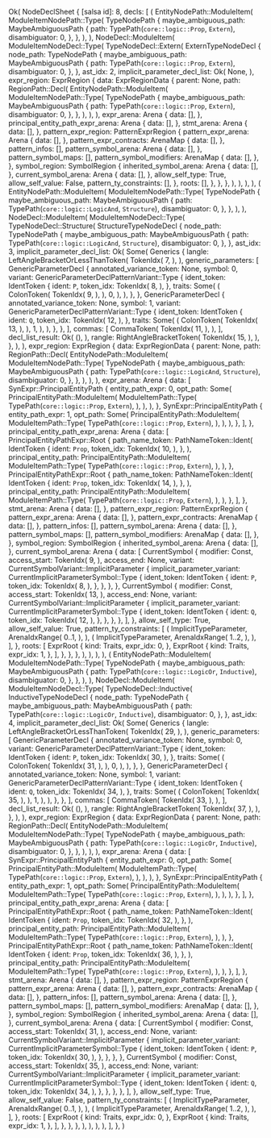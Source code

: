 Ok(
    NodeDeclSheet {
        [salsa id]: 8,
        decls: [
            (
                EntityNodePath::ModuleItem(
                    ModuleItemNodePath::Type(
                        TypeNodePath {
                            maybe_ambiguous_path: MaybeAmbiguousPath {
                                path: TypePath(`core::logic::Prop`, `Extern`),
                                disambiguator: 0,
                            },
                        },
                    ),
                ),
                NodeDecl::ModuleItem(
                    ModuleItemNodeDecl::Type(
                        TypeNodeDecl::Extern(
                            ExternTypeNodeDecl {
                                node_path: TypeNodePath {
                                    maybe_ambiguous_path: MaybeAmbiguousPath {
                                        path: TypePath(`core::logic::Prop`, `Extern`),
                                        disambiguator: 0,
                                    },
                                },
                                ast_idx: 2,
                                implicit_parameter_decl_list: Ok(
                                    None,
                                ),
                                expr_region: ExprRegion {
                                    data: ExprRegionData {
                                        parent: None,
                                        path: RegionPath::Decl(
                                            EntityNodePath::ModuleItem(
                                                ModuleItemNodePath::Type(
                                                    TypeNodePath {
                                                        maybe_ambiguous_path: MaybeAmbiguousPath {
                                                            path: TypePath(`core::logic::Prop`, `Extern`),
                                                            disambiguator: 0,
                                                        },
                                                    },
                                                ),
                                            ),
                                        ),
                                        expr_arena: Arena {
                                            data: [],
                                        },
                                        principal_entity_path_expr_arena: Arena {
                                            data: [],
                                        },
                                        stmt_arena: Arena {
                                            data: [],
                                        },
                                        pattern_expr_region: PatternExprRegion {
                                            pattern_expr_arena: Arena {
                                                data: [],
                                            },
                                            pattern_expr_contracts: ArenaMap {
                                                data: [],
                                            },
                                            pattern_infos: [],
                                            pattern_symbol_arena: Arena {
                                                data: [],
                                            },
                                            pattern_symbol_maps: [],
                                            pattern_symbol_modifiers: ArenaMap {
                                                data: [],
                                            },
                                        },
                                        symbol_region: SymbolRegion {
                                            inherited_symbol_arena: Arena {
                                                data: [],
                                            },
                                            current_symbol_arena: Arena {
                                                data: [],
                                            },
                                            allow_self_type: True,
                                            allow_self_value: False,
                                            pattern_ty_constraints: [],
                                        },
                                        roots: [],
                                    },
                                },
                            },
                        ),
                    ),
                ),
            ),
            (
                EntityNodePath::ModuleItem(
                    ModuleItemNodePath::Type(
                        TypeNodePath {
                            maybe_ambiguous_path: MaybeAmbiguousPath {
                                path: TypePath(`core::logic::LogicAnd`, `Structure`),
                                disambiguator: 0,
                            },
                        },
                    ),
                ),
                NodeDecl::ModuleItem(
                    ModuleItemNodeDecl::Type(
                        TypeNodeDecl::Structure(
                            StructureTypeNodeDecl {
                                node_path: TypeNodePath {
                                    maybe_ambiguous_path: MaybeAmbiguousPath {
                                        path: TypePath(`core::logic::LogicAnd`, `Structure`),
                                        disambiguator: 0,
                                    },
                                },
                                ast_idx: 3,
                                implicit_parameter_decl_list: Ok(
                                    Some(
                                        Generics {
                                            langle: LeftAngleBracketOrLessThanToken(
                                                TokenIdx(
                                                    7,
                                                ),
                                            ),
                                            generic_parameters: [
                                                GenericParameterDecl {
                                                    annotated_variance_token: None,
                                                    symbol: 0,
                                                    variant: GenericParameterDeclPatternVariant::Type {
                                                        ident_token: IdentToken {
                                                            ident: `P`,
                                                            token_idx: TokenIdx(
                                                                8,
                                                            ),
                                                        },
                                                        traits: Some(
                                                            (
                                                                ColonToken(
                                                                    TokenIdx(
                                                                        9,
                                                                    ),
                                                                ),
                                                                0,
                                                            ),
                                                        ),
                                                    },
                                                },
                                                GenericParameterDecl {
                                                    annotated_variance_token: None,
                                                    symbol: 1,
                                                    variant: GenericParameterDeclPatternVariant::Type {
                                                        ident_token: IdentToken {
                                                            ident: `Q`,
                                                            token_idx: TokenIdx(
                                                                12,
                                                            ),
                                                        },
                                                        traits: Some(
                                                            (
                                                                ColonToken(
                                                                    TokenIdx(
                                                                        13,
                                                                    ),
                                                                ),
                                                                1,
                                                            ),
                                                        ),
                                                    },
                                                },
                                            ],
                                            commas: [
                                                CommaToken(
                                                    TokenIdx(
                                                        11,
                                                    ),
                                                ),
                                            ],
                                            decl_list_result: Ok(
                                                (),
                                            ),
                                            rangle: RightAngleBracketToken(
                                                TokenIdx(
                                                    15,
                                                ),
                                            ),
                                        },
                                    ),
                                ),
                                expr_region: ExprRegion {
                                    data: ExprRegionData {
                                        parent: None,
                                        path: RegionPath::Decl(
                                            EntityNodePath::ModuleItem(
                                                ModuleItemNodePath::Type(
                                                    TypeNodePath {
                                                        maybe_ambiguous_path: MaybeAmbiguousPath {
                                                            path: TypePath(`core::logic::LogicAnd`, `Structure`),
                                                            disambiguator: 0,
                                                        },
                                                    },
                                                ),
                                            ),
                                        ),
                                        expr_arena: Arena {
                                            data: [
                                                SynExpr::PrincipalEntityPath {
                                                    entity_path_expr: 0,
                                                    opt_path: Some(
                                                        PrincipalEntityPath::ModuleItem(
                                                            ModuleItemPath::Type(
                                                                TypePath(`core::logic::Prop`, `Extern`),
                                                            ),
                                                        ),
                                                    ),
                                                },
                                                SynExpr::PrincipalEntityPath {
                                                    entity_path_expr: 1,
                                                    opt_path: Some(
                                                        PrincipalEntityPath::ModuleItem(
                                                            ModuleItemPath::Type(
                                                                TypePath(`core::logic::Prop`, `Extern`),
                                                            ),
                                                        ),
                                                    ),
                                                },
                                            ],
                                        },
                                        principal_entity_path_expr_arena: Arena {
                                            data: [
                                                PrincipalEntityPathExpr::Root {
                                                    path_name_token: PathNameToken::Ident(
                                                        IdentToken {
                                                            ident: `Prop`,
                                                            token_idx: TokenIdx(
                                                                10,
                                                            ),
                                                        },
                                                    ),
                                                    principal_entity_path: PrincipalEntityPath::ModuleItem(
                                                        ModuleItemPath::Type(
                                                            TypePath(`core::logic::Prop`, `Extern`),
                                                        ),
                                                    ),
                                                },
                                                PrincipalEntityPathExpr::Root {
                                                    path_name_token: PathNameToken::Ident(
                                                        IdentToken {
                                                            ident: `Prop`,
                                                            token_idx: TokenIdx(
                                                                14,
                                                            ),
                                                        },
                                                    ),
                                                    principal_entity_path: PrincipalEntityPath::ModuleItem(
                                                        ModuleItemPath::Type(
                                                            TypePath(`core::logic::Prop`, `Extern`),
                                                        ),
                                                    ),
                                                },
                                            ],
                                        },
                                        stmt_arena: Arena {
                                            data: [],
                                        },
                                        pattern_expr_region: PatternExprRegion {
                                            pattern_expr_arena: Arena {
                                                data: [],
                                            },
                                            pattern_expr_contracts: ArenaMap {
                                                data: [],
                                            },
                                            pattern_infos: [],
                                            pattern_symbol_arena: Arena {
                                                data: [],
                                            },
                                            pattern_symbol_maps: [],
                                            pattern_symbol_modifiers: ArenaMap {
                                                data: [],
                                            },
                                        },
                                        symbol_region: SymbolRegion {
                                            inherited_symbol_arena: Arena {
                                                data: [],
                                            },
                                            current_symbol_arena: Arena {
                                                data: [
                                                    CurrentSymbol {
                                                        modifier: Const,
                                                        access_start: TokenIdx(
                                                            9,
                                                        ),
                                                        access_end: None,
                                                        variant: CurrentSymbolVariant::ImplicitParameter {
                                                            implicit_parameter_variant: CurrentImplicitParameterSymbol::Type {
                                                                ident_token: IdentToken {
                                                                    ident: `P`,
                                                                    token_idx: TokenIdx(
                                                                        8,
                                                                    ),
                                                                },
                                                            },
                                                        },
                                                    },
                                                    CurrentSymbol {
                                                        modifier: Const,
                                                        access_start: TokenIdx(
                                                            13,
                                                        ),
                                                        access_end: None,
                                                        variant: CurrentSymbolVariant::ImplicitParameter {
                                                            implicit_parameter_variant: CurrentImplicitParameterSymbol::Type {
                                                                ident_token: IdentToken {
                                                                    ident: `Q`,
                                                                    token_idx: TokenIdx(
                                                                        12,
                                                                    ),
                                                                },
                                                            },
                                                        },
                                                    },
                                                ],
                                            },
                                            allow_self_type: True,
                                            allow_self_value: True,
                                            pattern_ty_constraints: [
                                                (
                                                    ImplicitTypeParameter,
                                                    ArenaIdxRange(
                                                        0..1,
                                                    ),
                                                ),
                                                (
                                                    ImplicitTypeParameter,
                                                    ArenaIdxRange(
                                                        1..2,
                                                    ),
                                                ),
                                            ],
                                        },
                                        roots: [
                                            ExprRoot {
                                                kind: Traits,
                                                expr_idx: 0,
                                            },
                                            ExprRoot {
                                                kind: Traits,
                                                expr_idx: 1,
                                            },
                                        ],
                                    },
                                },
                            },
                        ),
                    ),
                ),
            ),
            (
                EntityNodePath::ModuleItem(
                    ModuleItemNodePath::Type(
                        TypeNodePath {
                            maybe_ambiguous_path: MaybeAmbiguousPath {
                                path: TypePath(`core::logic::LogicOr`, `Inductive`),
                                disambiguator: 0,
                            },
                        },
                    ),
                ),
                NodeDecl::ModuleItem(
                    ModuleItemNodeDecl::Type(
                        TypeNodeDecl::Inductive(
                            InductiveTypeNodeDecl {
                                node_path: TypeNodePath {
                                    maybe_ambiguous_path: MaybeAmbiguousPath {
                                        path: TypePath(`core::logic::LogicOr`, `Inductive`),
                                        disambiguator: 0,
                                    },
                                },
                                ast_idx: 4,
                                implicit_parameter_decl_list: Ok(
                                    Some(
                                        Generics {
                                            langle: LeftAngleBracketOrLessThanToken(
                                                TokenIdx(
                                                    29,
                                                ),
                                            ),
                                            generic_parameters: [
                                                GenericParameterDecl {
                                                    annotated_variance_token: None,
                                                    symbol: 0,
                                                    variant: GenericParameterDeclPatternVariant::Type {
                                                        ident_token: IdentToken {
                                                            ident: `P`,
                                                            token_idx: TokenIdx(
                                                                30,
                                                            ),
                                                        },
                                                        traits: Some(
                                                            (
                                                                ColonToken(
                                                                    TokenIdx(
                                                                        31,
                                                                    ),
                                                                ),
                                                                0,
                                                            ),
                                                        ),
                                                    },
                                                },
                                                GenericParameterDecl {
                                                    annotated_variance_token: None,
                                                    symbol: 1,
                                                    variant: GenericParameterDeclPatternVariant::Type {
                                                        ident_token: IdentToken {
                                                            ident: `Q`,
                                                            token_idx: TokenIdx(
                                                                34,
                                                            ),
                                                        },
                                                        traits: Some(
                                                            (
                                                                ColonToken(
                                                                    TokenIdx(
                                                                        35,
                                                                    ),
                                                                ),
                                                                1,
                                                            ),
                                                        ),
                                                    },
                                                },
                                            ],
                                            commas: [
                                                CommaToken(
                                                    TokenIdx(
                                                        33,
                                                    ),
                                                ),
                                            ],
                                            decl_list_result: Ok(
                                                (),
                                            ),
                                            rangle: RightAngleBracketToken(
                                                TokenIdx(
                                                    37,
                                                ),
                                            ),
                                        },
                                    ),
                                ),
                                expr_region: ExprRegion {
                                    data: ExprRegionData {
                                        parent: None,
                                        path: RegionPath::Decl(
                                            EntityNodePath::ModuleItem(
                                                ModuleItemNodePath::Type(
                                                    TypeNodePath {
                                                        maybe_ambiguous_path: MaybeAmbiguousPath {
                                                            path: TypePath(`core::logic::LogicOr`, `Inductive`),
                                                            disambiguator: 0,
                                                        },
                                                    },
                                                ),
                                            ),
                                        ),
                                        expr_arena: Arena {
                                            data: [
                                                SynExpr::PrincipalEntityPath {
                                                    entity_path_expr: 0,
                                                    opt_path: Some(
                                                        PrincipalEntityPath::ModuleItem(
                                                            ModuleItemPath::Type(
                                                                TypePath(`core::logic::Prop`, `Extern`),
                                                            ),
                                                        ),
                                                    ),
                                                },
                                                SynExpr::PrincipalEntityPath {
                                                    entity_path_expr: 1,
                                                    opt_path: Some(
                                                        PrincipalEntityPath::ModuleItem(
                                                            ModuleItemPath::Type(
                                                                TypePath(`core::logic::Prop`, `Extern`),
                                                            ),
                                                        ),
                                                    ),
                                                },
                                            ],
                                        },
                                        principal_entity_path_expr_arena: Arena {
                                            data: [
                                                PrincipalEntityPathExpr::Root {
                                                    path_name_token: PathNameToken::Ident(
                                                        IdentToken {
                                                            ident: `Prop`,
                                                            token_idx: TokenIdx(
                                                                32,
                                                            ),
                                                        },
                                                    ),
                                                    principal_entity_path: PrincipalEntityPath::ModuleItem(
                                                        ModuleItemPath::Type(
                                                            TypePath(`core::logic::Prop`, `Extern`),
                                                        ),
                                                    ),
                                                },
                                                PrincipalEntityPathExpr::Root {
                                                    path_name_token: PathNameToken::Ident(
                                                        IdentToken {
                                                            ident: `Prop`,
                                                            token_idx: TokenIdx(
                                                                36,
                                                            ),
                                                        },
                                                    ),
                                                    principal_entity_path: PrincipalEntityPath::ModuleItem(
                                                        ModuleItemPath::Type(
                                                            TypePath(`core::logic::Prop`, `Extern`),
                                                        ),
                                                    ),
                                                },
                                            ],
                                        },
                                        stmt_arena: Arena {
                                            data: [],
                                        },
                                        pattern_expr_region: PatternExprRegion {
                                            pattern_expr_arena: Arena {
                                                data: [],
                                            },
                                            pattern_expr_contracts: ArenaMap {
                                                data: [],
                                            },
                                            pattern_infos: [],
                                            pattern_symbol_arena: Arena {
                                                data: [],
                                            },
                                            pattern_symbol_maps: [],
                                            pattern_symbol_modifiers: ArenaMap {
                                                data: [],
                                            },
                                        },
                                        symbol_region: SymbolRegion {
                                            inherited_symbol_arena: Arena {
                                                data: [],
                                            },
                                            current_symbol_arena: Arena {
                                                data: [
                                                    CurrentSymbol {
                                                        modifier: Const,
                                                        access_start: TokenIdx(
                                                            31,
                                                        ),
                                                        access_end: None,
                                                        variant: CurrentSymbolVariant::ImplicitParameter {
                                                            implicit_parameter_variant: CurrentImplicitParameterSymbol::Type {
                                                                ident_token: IdentToken {
                                                                    ident: `P`,
                                                                    token_idx: TokenIdx(
                                                                        30,
                                                                    ),
                                                                },
                                                            },
                                                        },
                                                    },
                                                    CurrentSymbol {
                                                        modifier: Const,
                                                        access_start: TokenIdx(
                                                            35,
                                                        ),
                                                        access_end: None,
                                                        variant: CurrentSymbolVariant::ImplicitParameter {
                                                            implicit_parameter_variant: CurrentImplicitParameterSymbol::Type {
                                                                ident_token: IdentToken {
                                                                    ident: `Q`,
                                                                    token_idx: TokenIdx(
                                                                        34,
                                                                    ),
                                                                },
                                                            },
                                                        },
                                                    },
                                                ],
                                            },
                                            allow_self_type: True,
                                            allow_self_value: False,
                                            pattern_ty_constraints: [
                                                (
                                                    ImplicitTypeParameter,
                                                    ArenaIdxRange(
                                                        0..1,
                                                    ),
                                                ),
                                                (
                                                    ImplicitTypeParameter,
                                                    ArenaIdxRange(
                                                        1..2,
                                                    ),
                                                ),
                                            ],
                                        },
                                        roots: [
                                            ExprRoot {
                                                kind: Traits,
                                                expr_idx: 0,
                                            },
                                            ExprRoot {
                                                kind: Traits,
                                                expr_idx: 1,
                                            },
                                        ],
                                    },
                                },
                            },
                        ),
                    ),
                ),
            ),
        ],
    },
)